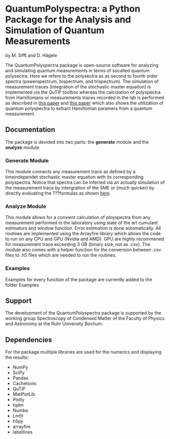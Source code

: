 # QuantumPolyspectra: a Python Package for the Analysis and Simulation of Quantum Measurements 
by M. Sifft and D. Hägele

The QuantumPolyspectra package is open-source software for analyzing and simulating quantum measurements in terms of socalled quantum polysectra. Here we refere to the polysectra as as second to fourth order spectra (powerspectrum, bispectrum, and trispectrum). The simulation of measurement traces (integration of the stochastic master equation) is implemented via the QuTiP toolbox whereas the calculation of polyspectra from Hamiltonians or measurements traces recorded in the lab is performed as described in [this paper](https://link.aps.org/doi/10.1103/PhysRevB.98.205143) and [this paper](https://arxiv.org/abs/2011.07992) which also shows the utilization of quantum polyspectra to extract Hamiltonian paramers from a quantum measurement. 

## Documentation
The package is devided into two parts: the **generate** module and the **analyze** module. 
### Generate Module
This module connects any measurement trace as defined by a timeindependet stochastic master equation with its corresponding polyspectra. Notice that spectra can be inferred via an actually simulation of the measurement trace by intergration of the SME or (much quicker) by directly evaluating the ???formulas as shown [here](https://link.aps.org/doi/10.1103/PhysRevB.98.205143). 
### Analyze Module
This module allows for a convient calculation of ployspectra from any measurement performed in the laboratory using state of the art cumulant estimators and window function. Error estimation is done automatically. All routines are implemented using the Arrayfire library which allows the code to run on any CPU and GPU (Nvidia and AMD). GPU are highly recommened for measurement trace exceeding 3 GB (binary size, not as .csv). The module also comes with a helper function for the conversion between .csv files to .h5 files which are needed to run the routines.

### Examples
Examples for every function of the package are currently added to the folder Examples

## Support
The development of the QuantumPolyspectra package is supported by the working group Spectroscopy of Condensed Matter of the Faculty of Physics and Astronomy at the Ruhr University Bochum.

## Dependencies
For the package multiple libraries are used for the numerics and displaying the results:
* NumPy
* SciPy
* Pandas
* Cachetools
* QuTiP
* MatPlotLib
* Plotly
* tqdm
* Numba
* Lmfit
* h5py
* arrayfire
* labellines
